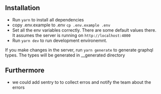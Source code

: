 ## Installation

- Run `yarn` to install all dependencies
- copy .env.example to .env `cp .env.example .env`
- Set all the env variables correctly. There are some default values there. It assumes the server is running on `http://localhost:4000`
- Run `yarn dev` to run development environemnt.

If you make changes in the server, run `yarn generate` to generate graphql types. The types will be generated in \_\_generated directory

## Furthermore

- we could add sentry to to collect erros and notify the team about the errors

